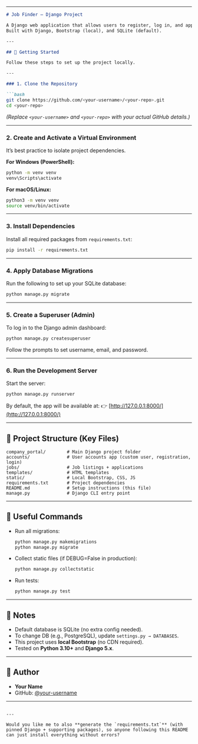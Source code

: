 
---

````markdown
# Job Finder – Django Project

A Django web application that allows users to register, log in, and apply for job postings.  
Built with Django, Bootstrap (local), and SQLite (default).

---

## 🚀 Getting Started

Follow these steps to set up the project locally.

---

### 1. Clone the Repository

```bash
git clone https://github.com/<your-username>/<your-repo>.git
cd <your-repo>
````

*(Replace `<your-username>` and `<your-repo>` with your actual GitHub details.)*

---

### 2. Create and Activate a Virtual Environment

It’s best practice to isolate project dependencies.

**For Windows (PowerShell):**

```bash
python -m venv venv
venv\Scripts\activate
```

**For macOS/Linux:**

```bash
python3 -m venv venv
source venv/bin/activate
```

---

### 3. Install Dependencies

Install all required packages from `requirements.txt`:

```bash
pip install -r requirements.txt
```

---

### 4. Apply Database Migrations

Run the following to set up your SQLite database:

```bash
python manage.py migrate
```

---

### 5. Create a Superuser (Admin)

To log in to the Django admin dashboard:

```bash
python manage.py createsuperuser
```

Follow the prompts to set username, email, and password.

---

### 6. Run the Development Server

Start the server:

```bash
python manage.py runserver
```

By default, the app will be available at:
👉 [http://127.0.0.1:8000/](http://127.0.0.1:8000/)

---

## 📂 Project Structure (Key Files)

```
company_portal/        # Main Django project folder
accounts/              # User accounts app (custom user, registration, login)
jobs/                  # Job listings + applications
templates/             # HTML templates
static/                # Local Bootstrap, CSS, JS
requirements.txt       # Project dependencies
README.md              # Setup instructions (this file)
manage.py              # Django CLI entry point
```

---

## 🔧 Useful Commands

* Run all migrations:

  ```bash
  python manage.py makemigrations
  python manage.py migrate
  ```

* Collect static files (if DEBUG=False in production):

  ```bash
  python manage.py collectstatic
  ```

* Run tests:

  ```bash
  python manage.py test
  ```

---

## 📌 Notes

* Default database is SQLite (no extra config needed).
* To change DB (e.g., PostgreSQL), update `settings.py → DATABASES`.
* This project uses **local Bootstrap** (no CDN required).
* Tested on **Python 3.10+** and **Django 5.x**.

---

## 👤 Author

* **Your Name**
* GitHub: [@your-username](https://github.com/your-username)

---

```

---

Would you like me to also **generate the `requirements.txt`** (with pinned Django + supporting packages), so anyone following this README can just install everything without errors?
```

